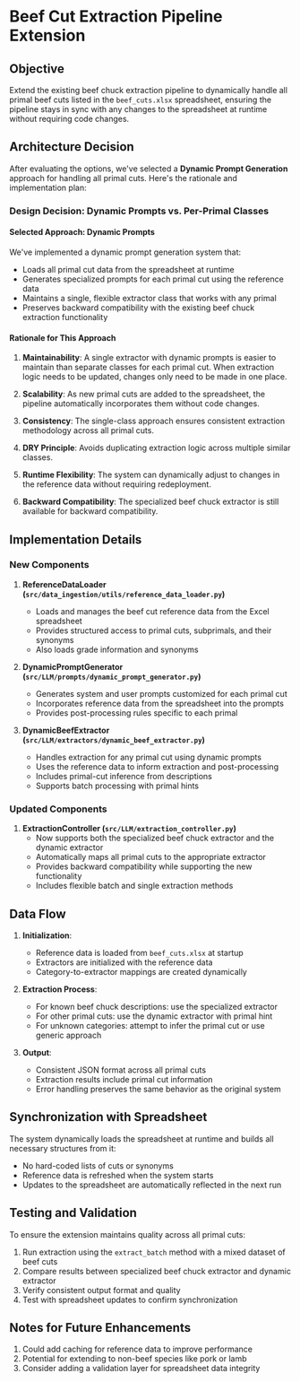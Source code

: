 # Beef Cut Extraction Pipeline Extension

## Objective

Extend the existing beef chuck extraction pipeline to dynamically handle all primal beef cuts listed in the `beef_cuts.xlsx` spreadsheet, ensuring the pipeline stays in sync with any changes to the spreadsheet at runtime without requiring code changes.

## Architecture Decision

After evaluating the options, we've selected a **Dynamic Prompt Generation** approach for handling all primal cuts. Here's the rationale and implementation plan:

### Design Decision: Dynamic Prompts vs. Per-Primal Classes

#### Selected Approach: Dynamic Prompts

We've implemented a dynamic prompt generation system that:
- Loads all primal cut data from the spreadsheet at runtime
- Generates specialized prompts for each primal cut using the reference data
- Maintains a single, flexible extractor class that works with any primal
- Preserves backward compatibility with the existing beef chuck extraction functionality

#### Rationale for This Approach

1. **Maintainability**: A single extractor with dynamic prompts is easier to maintain than separate classes for each primal cut. When extraction logic needs to be updated, changes only need to be made in one place.

2. **Scalability**: As new primal cuts are added to the spreadsheet, the pipeline automatically incorporates them without code changes.

3. **Consistency**: The single-class approach ensures consistent extraction methodology across all primal cuts.

4. **DRY Principle**: Avoids duplicating extraction logic across multiple similar classes.

5. **Runtime Flexibility**: The system can dynamically adjust to changes in the reference data without requiring redeployment.

6. **Backward Compatibility**: The specialized beef chuck extractor is still available for backward compatibility.

## Implementation Details

### New Components

1. **ReferenceDataLoader (`src/data_ingestion/utils/reference_data_loader.py`)**
   - Loads and manages the beef cut reference data from the Excel spreadsheet
   - Provides structured access to primal cuts, subprimals, and their synonyms
   - Also loads grade information and synonyms

2. **DynamicPromptGenerator (`src/LLM/prompts/dynamic_prompt_generator.py`)**
   - Generates system and user prompts customized for each primal cut
   - Incorporates reference data from the spreadsheet into the prompts
   - Provides post-processing rules specific to each primal

3. **DynamicBeefExtractor (`src/LLM/extractors/dynamic_beef_extractor.py`)**
   - Handles extraction for any primal cut using dynamic prompts
   - Uses the reference data to inform extraction and post-processing
   - Includes primal-cut inference from descriptions
   - Supports batch processing with primal hints

### Updated Components

1. **ExtractionController (`src/LLM/extraction_controller.py`)**
   - Now supports both the specialized beef chuck extractor and the dynamic extractor
   - Automatically maps all primal cuts to the appropriate extractor
   - Provides backward compatibility while supporting the new functionality
   - Includes flexible batch and single extraction methods

## Data Flow

1. **Initialization**:
   - Reference data is loaded from `beef_cuts.xlsx` at startup
   - Extractors are initialized with the reference data
   - Category-to-extractor mappings are created dynamically

2. **Extraction Process**:
   - For known beef chuck descriptions: use the specialized extractor
   - For other primal cuts: use the dynamic extractor with primal hint
   - For unknown categories: attempt to infer the primal cut or use generic approach

3. **Output**:
   - Consistent JSON format across all primal cuts
   - Extraction results include primal cut information
   - Error handling preserves the same behavior as the original system

## Synchronization with Spreadsheet

The system dynamically loads the spreadsheet at runtime and builds all necessary structures from it:

- No hard-coded lists of cuts or synonyms
- Reference data is refreshed when the system starts
- Updates to the spreadsheet are automatically reflected in the next run

## Testing and Validation

To ensure the extension maintains quality across all primal cuts:

1. Run extraction using the `extract_batch` method with a mixed dataset of beef cuts
2. Compare results between specialized beef chuck extractor and dynamic extractor
3. Verify consistent output format and quality
4. Test with spreadsheet updates to confirm synchronization

## Notes for Future Enhancements

1. Could add caching for reference data to improve performance
2. Potential for extending to non-beef species like pork or lamb
3. Consider adding a validation layer for spreadsheet data integrity